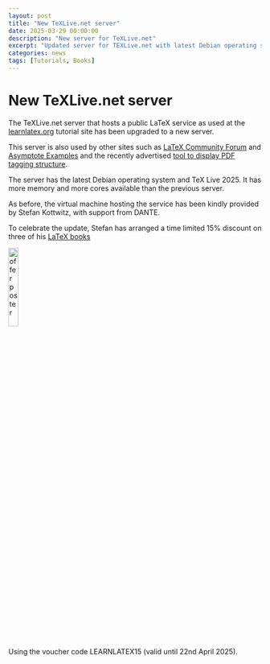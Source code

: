 ```yaml
---
layout: post
title: "New TeXLive.net server"
date: 2025-03-29 00:00:00
description: "New server for TeXLive.net"
excerpt: "Updated server for TEXLive.net with latest Debian operating system and TeXLive 2025"
categories: news
tags: [Tutorials, Books]
---
```


# New TeXLive.net server

The TeXLive.net server that hosts a public LaTeX service as used at
the [learnlatex.org](https://www.learnlatex.org) tutorial site
has been upgraded to a new server.

This server is also used by other sites such as
[LaTeX Community Forum](https://latex.org/forum/)
and
[Asymptote Examples](https://asymp.net/)
and the recently advertised
[tool to display PDF tagging structure](https://texlive.net/showtags?doc=mathml-AF-ex2-se).

The server has the latest Debian operating system and TeX Live 2025.
It  has more memory and more cores available than the previous server.

As before, the virtual machine hosting the service has been kindly provided by Stefan Kottwitz,
with support from DANTE.

To celebrate the update, Stefan has arranged a time limited 15% discount on three of his
[LaTeX books](https://www.packtpub.com/en-us/search?q=stefan%20kottwitz&country=us&language=en)

<img alt="offer poster" width="20%" href="{{site.baseurl}}/img/learnlatex15.png)"/>

Using the voucher code LEARNLATEX15 (valid until 22nd April 2025).




